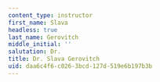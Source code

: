```yaml
---
content_type: instructor
first_name: Slava
headless: true
last_name: Gerovitch
middle_initial: ''
salutation: Dr.
title: Dr. Slava Gerovitch
uid: daa6c4f6-c026-3bcd-127d-519e6b197b3b
---
```

